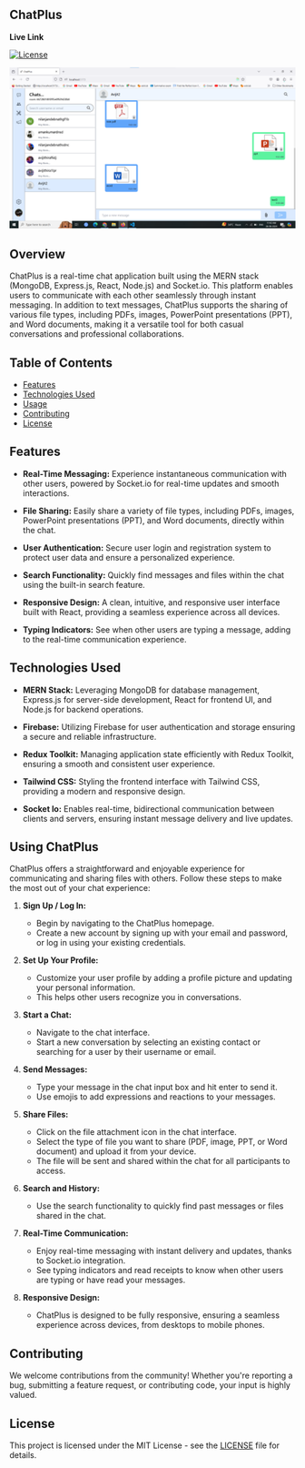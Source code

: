 ## ChatPlus

**Live Link** 

[![License](https://img.shields.io/badge/License-MIT-blue.svg)](https://opensource.org/licenses/MIT)

![alt text](image.png)

## Overview

ChatPlus is a real-time chat application built using the MERN stack (MongoDB, Express.js, React, Node.js) and Socket.io. This platform enables users to communicate with each other seamlessly through instant messaging. In addition to text messages, ChatPlus supports the sharing of various file types, including PDFs, images, PowerPoint presentations (PPT), and Word documents, making it a versatile tool for both casual conversations and professional collaborations.

## Table of Contents
- [Features](#features)
- [Technologies Used](#technologies-used)
- [Usage](#usage)
- [Contributing](#contributing)
- [License](#license)

## Features

- **Real-Time Messaging:** Experience instantaneous communication with other users, powered by Socket.io for real-time updates and smooth interactions.
  
- **File Sharing:** Easily share a variety of file types, including PDFs, images, PowerPoint presentations (PPT), and Word documents, directly within the chat.

- **User Authentication:** Secure user login and registration system to protect user data and ensure a personalized experience.

- **Search Functionality:** Quickly find messages and files within the chat using the built-in search feature.

- **Responsive Design:** A clean, intuitive, and responsive user interface built with React, providing a seamless experience across all devices.

- **Typing Indicators:** See when other users are typing a message, adding to the real-time communication experience.


## Technologies Used

- **MERN Stack:** Leveraging MongoDB for database management, Express.js for server-side development, React for frontend UI, and Node.js for backend operations.
  
- **Firebase:** Utilizing Firebase for user authentication and storage ensuring a secure and reliable infrastructure.

- **Redux Toolkit:** Managing application state efficiently with Redux Toolkit, ensuring a smooth and consistent user experience.

- **Tailwind CSS:** Styling the frontend interface with Tailwind CSS, providing a modern and responsive design.

- **Socket Io:** Enables real-time, bidirectional communication between clients and servers, ensuring instant message delivery and live updates.

## Using ChatPlus

ChatPlus offers a straightforward and enjoyable experience for communicating and sharing files with others. Follow these steps to make the most out of your chat experience:

1. **Sign Up / Log In:**
   - Begin by navigating to the ChatPlus homepage.
   - Create a new account by signing up with your email and password, or log in using your existing credentials.

2. **Set Up Your Profile:**
   - Customize your user profile by adding a profile picture and updating your personal information.
   - This helps other users recognize you in conversations.

3. **Start a Chat:**
   - Navigate to the chat interface.
   - Start a new conversation by selecting an existing contact or searching for a user by their username or email.

4. **Send Messages:**
   - Type your message in the chat input box and hit enter to send it.
   - Use emojis to add expressions and reactions to your messages.

5. **Share Files:**
   - Click on the file attachment icon in the chat interface.
   - Select the type of file you want to share (PDF, image, PPT, or Word document) and upload it from your device.
   - The file will be sent and shared within the chat for all participants to access.

6. **Search and History:**
   - Use the search functionality to quickly find past messages or files shared in the chat.

7. **Real-Time Communication:**
   - Enjoy real-time messaging with instant delivery and updates, thanks to Socket.io integration.
   - See typing indicators and read receipts to know when other users are typing or have read your messages.

8. **Responsive Design:**
    - ChatPlus is designed to be fully responsive, ensuring a seamless experience across devices, from desktops to mobile phones.

## Contributing

We welcome contributions from the community! Whether you're reporting a bug, submitting a feature request, or contributing code, your input is highly valued.

## License

This project is licensed under the MIT License - see the [LICENSE](LICENSE) file for details.

